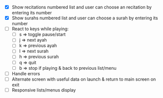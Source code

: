 -   [x] Show recitations numbered list and user can choose an recitation by entering its number
-   [x] Show surahs numbered list and user can choose a surah by entering its number
-   [ ] React to keys while playing:
    -   [ ] s => toggle pause/start
    -   [ ] j => next ayah
    -   [ ] k => previous ayah
    -   [ ] l => next surah
    -   [ ] h => previous surah
    -   [ ] q => quit
    -   [ ] b => stop if playing & back to previous list/menu
-   [ ] Handle errors
-   [ ] Alternate screen with useful data on launch & return to main screen on exit
-   [ ] Responsive lists/menus display
